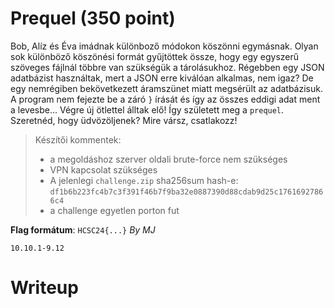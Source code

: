 # Prequel (350 point)
Bob, Alíz és Éva imádnak különboző módokon köszönni egymásnak. Olyan sok különböző köszönési formát gyűjtöttek össze, hogy egy egyszerű szöveges fájlnál többre van szükségük a tárolásukhoz. Régebben egy JSON adatbázist használtak, mert a JSON erre kiválóan alkalmas, nem igaz? De egy nemrégiben bekövetkezett áramszünet miatt megsérült az adatbázisuk. A program nem fejezte be a záró `}` írását és így az összes eddigi adat ment a levesbe... Végre új ötlettel álltak elő! Így született meg a `prequel`. Szeretnéd, hogy üdvözöljenek? Mire vársz, csatlakozz!

> Készítői kommentek:
>-  a megoldáshoz szerver oldali brute-force nem szükséges
>-  VPN kapcsolat szükséges
>-  A jelenlegi `challenge.zip` sha256sum hash-e:
> `df1b6b223fc4b7c3f391f46b7f9ba32e0887390d88cdab9d25c17616927866c4`
>-  a challenge egyetlen porton fut

**Flag formátum**: `HCSC24{...}`
*By MJ*

`10.10.1-9.12`

# Writeup